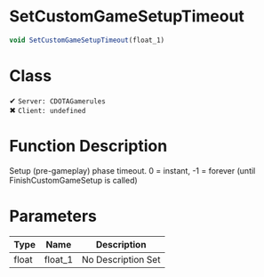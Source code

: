 # SetCustomGameSetupTimeout
```js	
void SetCustomGameSetupTimeout(float_1)
```
# Class
✔ `Server: CDOTAGamerules`  
✖ `Client: undefined`  

# Function Description
Setup (pre-gameplay) phase timeout. 0 = instant, -1 = forever (until FinishCustomGameSetup is called)
# Parameters
Type|Name|Description
--|--|--
float|float_1|No Description Set
